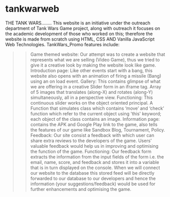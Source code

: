 # tankwarweb
THE TANK WARS........
This website is an initiative under the outreach department of Tank Wars Game project,
along with outreach it focuses on the academic development of those who worked on this;
therefore the website is made from scratch using HTML, CSS AND Vanilla JavaScript Web
Technologies.
TankWars_Promo features include:
>> Game themed website: Our attempt was to create a website that represents what we are
selling (Video Game), thus we tried to give it a creative look by making the website look like
game.
>> Introduction page: Like other events start with a bang, this website also opens with an
animation of firing a missile (Bang) using an on load event.
>> Gallery: This contains glimpse of what we are offering in a creative Slider form in an
iframe tag. Array of 5 images that translates (along-X) and rotates (along-Y) simultaneously,
all in a perspective view.
Functioning: This continuous slider works on the object oriented principal. A
Function that simulates class which contains ‘move’ and ‘check’ function which refer
to the current object using 'this' keyword; each object of the class contains an image.
>> Information page: contains the APK and Google Play link to the game, also tells the
features of our game like Sandbox Blog, Tournament, Policy.
>> Feedback: Our site consist a feedback with which user can share extra reviews to the
developers of the game. Users’ valuable feedback would help us in improving and
optimising the function of the game.
Functioning: Our feedback form extracts the information from the input fields of the
form i.e. the email, name, score, and feedback and stores it into a variable that is in
turn displayed on the console. When we will connect our website to the database
this stored feed will be directly forwarded to our database to our developers and
hence the information (your suggestions/feedback) would be used for further
enhancements and optimising the game.
